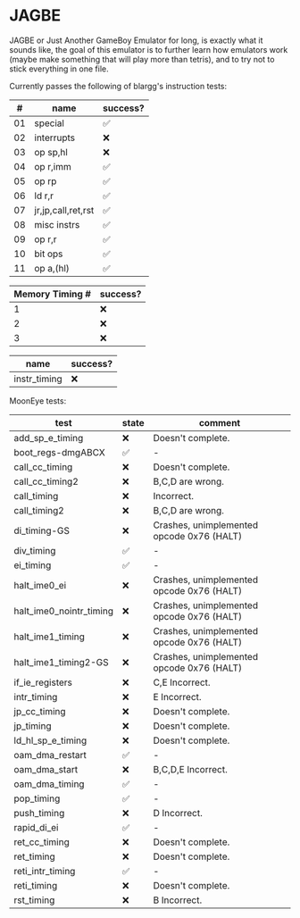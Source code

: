 # JAGBE
JAGBE or Just Another GameBoy Emulator for long, is exactly what it sounds like,
the goal of this emulator is to further learn how emulators work (maybe make something that will play more than tetris),
and to try not to stick everything in one file.

Currently passes the following of blargg's instruction tests:

|#|name|success?|
|-|-|-|
|01|special|:white_check_mark:|
|02|interrupts|:x:|
|03|op sp,hl|:x:|
|04|op r,imm|:white_check_mark:|
|05|op rp|:white_check_mark:|
|06|ld r,r|:white_check_mark:|
|07|jr,jp,call,ret,rst|:white_check_mark:|
|08|misc instrs|:white_check_mark:|
|09|op r,r|:white_check_mark:|
|10|bit ops|:white_check_mark:|
|11|op a,(hl)|:white_check_mark:|

|Memory Timing #|success?|
|-|-|
|1|:x:|
|2|:x:|
|3|:x:|

|name|success?|
|-|-|
|instr_timing|:x:|

MoonEye tests:

|test|state|comment|
|-|-|-|
|add_sp_e_timing|:x:|Doesn't complete.|
|boot_regs-dmgABCX|:white_check_mark:|-|
|call_cc_timing|:x:|Doesn't complete.|
|call_cc_timing2|:x:|B,C,D are wrong.|
|call_timing|:x:|Incorrect.|
|call_timing2|:x:|B,C,D are wrong.|
|di_timing-GS|:x:|Crashes, unimplemented opcode 0x76 (HALT)|
|div_timing|:white_check_mark:|-|
|ei_timing|:white_check_mark:|-|
|halt_ime0_ei|:x:|Crashes, unimplemented opcode 0x76 (HALT)|
|halt_ime0_nointr_timing|:x:|Crashes, unimplemented opcode 0x76 (HALT)|
|halt_ime1_timing|:x:|Crashes, unimplemented opcode 0x76 (HALT)|
|halt_ime1_timing2-GS|:x:|Crashes, unimplemented opcode 0x76 (HALT)|
|if_ie_registers|:x:|C,E Incorrect.|
|intr_timing|:x:|E Incorrect.|
|jp_cc_timing|:x:|Doesn't complete.|
|jp_timing|:x:|Doesn't complete.|
|ld_hl_sp_e_timing|:x:|Doesn't complete.|
|oam_dma_restart|:white_check_mark:|-|
|oam_dma_start|:x:|B,C,D,E Incorrect.|
|oam_dma_timing|:white_check_mark:|-|
|pop_timing|:white_check_mark:|-|
|push_timing|:x:|D Incorrect.|
|rapid_di_ei|:white_check_mark:|-|
|ret_cc_timing|:x:|Doesn't complete.|
|ret_timing|:x:|Doesn't complete.|
|reti_intr_timing|:white_check_mark:|-|
|reti_timing|:x:|Doesn't complete.|
|rst_timing|:x:|B Incorrect.|

